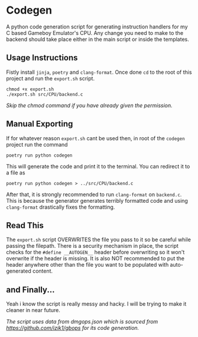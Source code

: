 # Codegen

A python code generation script for generating instruction handlers for my C based Gameboy Emulator's CPU.
Any change you need to make to the backend should take place either in the main script or inside the templates.

## Usage Instructions

Fistly install `jinja`, `poetry` and `clang-format`.
Once done `cd` to the root of this project and run the `export.sh` script.

```
chmod +x export.sh
./export.sh src/CPU/backend.c
```
*Skip the chmod command if you have already given the permission.*

## Manual Exporting

If for whatever reason `export.sh` cant be used then, in root of the `codegen` project run the command

```
poetry run python codegen
```

This will generate the code and print it to the terminal. You can redirect it to a file as

```
poetry run python codegen > ../src/CPU/backend.c
```

After that, it is strongly recommended to run `clang-format` on `backend.c`. This is because the generator
generates terribly formatted code and using `clang-format` drastically fixes the formatting.

## Read This

The `export.sh` script OVERWRITES the file you pass to it so be careful while passing the filepath.
There is a security mechanism in place, the script checks for the `#define __AUTOGEN__` header before overwriting
so it won't overwrite if the header is missing. It is also NOT recommended to put the header anywhere other than
the file you want to be populated with auto-generated content.

## and Finally...

Yeah i know the script is really messy and hacky. I will be trying to make it cleaner in near future.

*The script uses data from dmgops.json which is sourced from https://github.com/izik1/gbops for its code generation.*

